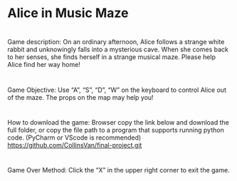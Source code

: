 # Alice in Music Maze
#
Game description:
On an ordinary afternoon, Alice follows a strange white rabbit and unknowingly falls into a mysterious cave. When she comes back to her senses, she finds herself in a strange musical maze. Please help Alice find her way home!

#
Game Objective:
Use “A”, “S”, “D”, “W” on the keyboard to control Alice out of the maze. The props on the map may help you!

#
How to download the game:
Browser copy the link below and download the full folder, or copy the file path to a program that supports running python code.
(PyCharm or VScode is recommended)
https://github.com/CollinsVan/final-project.git

#
Game Over Method:
Click the “X” in the upper right corner to exit the game.
